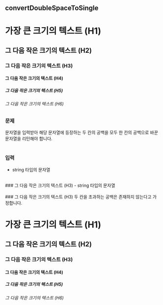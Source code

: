 ## convertDoubleSpaceToSingle

# 가장 큰 크기의 텍스트 (H1)
## 그 다음 작은 크기의 텍스트 (H2)
### 그 다음 작은 크기의 텍스트 (H3)
#### 그 다음 작은 크기의 텍스트 (H4)
##### 그 다음 작은 크기의 텍스트 (H5)
###### 그 다음 작은 크기의 텍스트 (H6)

### 문제<br>
문자열을 입력받아 해당 문자열에 등장하는 두 칸의 공백을 모두 한 칸의 공백으로 바꾼 문자열을 리턴해야 합니다.<br>
<br>
### 입력
- string 타입의 문자열<br>
<br>
### 그 다음 작은 크기의 텍스트 (H3)
- string 타입의 문자열<br>
<br>
### 그 다음 작은 크기의 텍스트 (H3)
두 칸을 초과하는 공백은 존재하지 않는다고 가정합니다.<br>

# 가장 큰 크기의 텍스트 (H1)
## 그 다음 작은 크기의 텍스트 (H2)
### 그 다음 작은 크기의 텍스트 (H3)
#### 그 다음 작은 크기의 텍스트 (H4)
##### 그 다음 작은 크기의 텍스트 (H5)
###### 그 다음 작은 크기의 텍스트 (H6)
